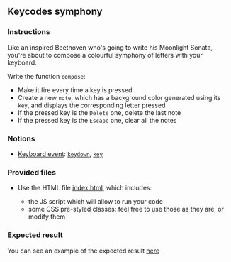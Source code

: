 ## Keycodes symphony

### Instructions

Like an inspired Beethoven who's going to write his Moonlight Sonata, you're about to compose a colourful symphony of letters with your keyboard.

Write the function `compose`:

- Make it fire every time a key is pressed
- Create a new `note`, which has a background color generated using its `key`, and displays the corresponding letter pressed
- If the pressed key is the `Delete` one, delete the last note
- If the pressed key is the `Escape` one, clear all the notes

### Notions

- [Keyboard event](https://developer.mozilla.org/en-US/docs/Web/API/KeyboardEvent): [`keydown`](https://developer.mozilla.org/en-US/docs/Web/API/Document/keydown_event), [`key`](https://developer.mozilla.org/en-US/docs/Web/API/KeyboardEvent/key)

### Provided files

- Use the HTML file [index.html](/public/subjects/keycodes-symphony/index.html), which includes:

  - the JS script which will allow to run your code
  - some CSS pre-styled classes: feel free to use those as they are, or modify them

### Expected result

You can see an example of the expected result [here](https://youtu.be/5DdijwBnpAk)
